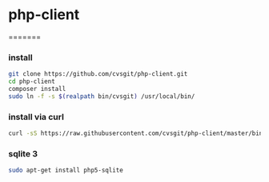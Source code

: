 # php-client
=======

### install
```bash
git clone https://github.com/cvsgit/php-client.git
cd php-client
composer install
sudo ln -f -s $(realpath bin/cvsgit) /usr/local/bin/
```

### install via curl
```bash 
curl -sS https://raw.githubusercontent.com/cvsgit/php-client/master/bin/get_and_install | sh
```

### sqlite 3
```bash
sudo apt-get install php5-sqlite 
```